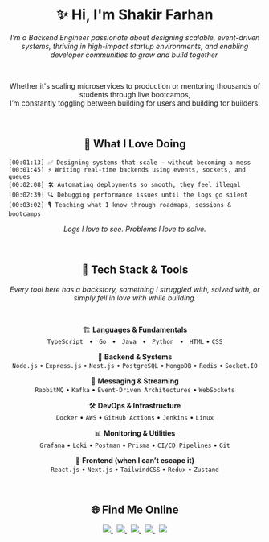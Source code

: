 <div align="center">

<h1>✨ Hi, I'm <strong>Shakir Farhan</strong></h1>

</div>


<p align="center">
  <em>I'm a Backend Engineer passionate about designing scalable, event-driven systems, thriving in high-impact startup environments, and enabling developer communities to grow and build together.</em>
</p>

<br>

<p align="center">
  Whether it's scaling microservices to production or mentoring thousands of students through live bootcamps,<br>
  I’m constantly toggling between building for users and building for builders.
</p>

<br>


<h2 align="center">🔧 What I Love Doing</h2>

```log
[00:01:13] ✅ Designing systems that scale — without becoming a mess
[00:01:45] ⚡ Writing real-time backends using events, sockets, and queues
[00:02:08] 🛠️ Automating deployments so smooth, they feel illegal
[00:02:39] 🔍 Debugging performance issues until the logs go silent
[00:03:02] 🎙️ Teaching what I know through roadmaps, sessions & bootcamps
```

<p align="center"><em>Logs I love to see. Problems I love to solve.</em></p>

<br>

<h2 align="center">🚀 Tech Stack & Tools</h2>

<p align="center">
<em>Every tool here has a backstory, something I struggled with, solved with, or simply fell in love with while building.</em>
</p>

<br/>

<div align="center">

🏗️ <strong>Languages & Fundamentals</strong>  
`TypeScript` &nbsp; • &nbsp; `Go` &nbsp; • &nbsp; `Java` &nbsp; • &nbsp; `Python` &nbsp; • &nbsp; `HTML` • `CSS`


🧩 <strong>Backend & Systems</strong>  
`Node.js` • `Express.js` • `Nest.js` • `PostgreSQL` • `MongoDB` • `Redis` • `Socket.IO`  


📡 <strong>Messaging & Streaming</strong>  
`RabbitMQ` • `Kafka` • `Event-Driven Architectures` • `WebSockets`


🛠️ <strong>DevOps & Infrastructure</strong>  
`Docker` • `AWS` • `GitHub Actions` • `Jenkins` • `Linux`


📊 <strong>Monitoring & Utilities</strong>  
`Grafana` • `Loki` • `Postman` • `Prisma` • `CI/CD Pipelines` • `Git`


🎨 <strong>Frontend (when I can’t escape it)</strong>  
`React.js` • `Next.js` • `TailwindCSS` • `Redux` • `Zustand`

</div>

<br/>

<h2 align="center">🌐 Find Me Online</h2>

<p align="center">
  <a href="https://instagram.com/shak1rfarhan" target="_blank">
    <img src="https://img.shields.io/badge/Instagram-@shak1rfarhan-E4405F?style=flat-square&logo=instagram&logoColor=white" />
  </a>
  &nbsp;
  <a href="https://linkedin.com/in/shak1rfarhan" target="_blank">
    <img src="https://img.shields.io/badge/LinkedIn-shakirfarhan-0077B5?style=flat-square&logo=linkedin&logoColor=white" />
  </a>
  &nbsp;
  <a href="https://medium.com/@shakirfarhan28" target="_blank">
    <img src="https://img.shields.io/badge/Medium-@shakirfarhan28-000000?style=flat-square&logo=medium&logoColor=white" />
  </a>
  &nbsp;
  <a href="https://x.com/shakirfarhan12" target="_blank">
    <img src="https://img.shields.io/badge/X-@shakirfarhan12-000000?style=flat-square&logo=x&logoColor=white" />
  </a>
  &nbsp;
  <a href="https://youtube.com/@shakirfarhan" target="_blank">
    <img src="https://img.shields.io/badge/YouTube-@shakirfarhan-FF0000?style=flat-square&logo=youtube&logoColor=white" />
  </a>
</p>




